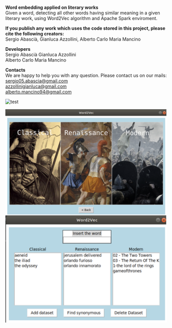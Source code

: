 **Word embedding applied on literary works** <br/> 
Given a word, detecting all other words having similar meaning in a given literary work, using Word2Vec algorithm and Apache Spark enviroment. 

**If you publish any work which uses the code stored in this project, please cite the following creators:** <br/>
Sergio Abascià, Gianluca Azzollini, Alberto Carlo  Maria Mancino

**Developers** <br/>
Sergio Abascià
Gianluca Azzollini  
Alberto Carlo Maria Mancino

**Contacts** <br/>
We are happy to help you with any question. Please contact us on our mails: <br/>
sergio05.abascia@gmail.com <br/>
azzollinigianluca@gmail.com <br/>
alberto.mancino94@gmail.com <br/>


![test](https://github.com/favicon.ico)

![alt text](https://github.com/azzollinigianluca95/Word-Embedding-applied-on-literary-works/blob/master/screenshot1.png)  <br/> 
![alt text](https://github.com/azzollinigianluca95/Word-Embedding-applied-on-literary-works/blob/master/screenshot2.png)  <br/> 
